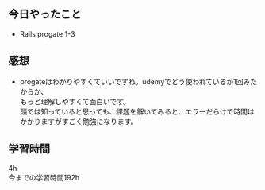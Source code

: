## 今日やったこと
- Rails progate 1-3

## 感想
- progateはわかりやすくていいですね。udemyでどう使われているか1回みたからか、  
もっと理解しやすくて面白いです。  
頭では知っていると思っても、課題を解いてみると、エラーだらけで時間はかかりますがすごく勉強になります。

## 学習時間
4h  
今までの学習時間192h 

